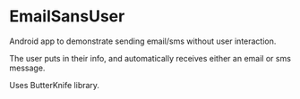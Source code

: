 # EmailSansUser
Android app to demonstrate sending email/sms without user interaction.

The user puts in their info, and automatically receives either an email or sms message.

Uses ButterKnife library.
